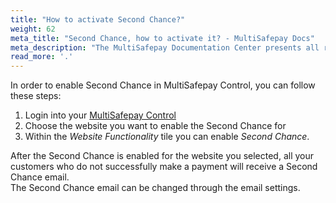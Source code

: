 ```yaml
---
title: "How to activate Second Chance?"
weight: 62
meta_title: "Second Chance, how to activate it? - MultiSafepay Docs"
meta_description: "The MultiSafepay Documentation Center presents all relevant information about our Plugins and API. You can also find support pages for payment methods, tools and general questions as well as the contact details of our Support and Integration Teams."
read_more: '.'
---
```


In order to enable Second Chance in MultiSafepay Control, you can follow these steps:

1. Login into your [MultiSafepay Control](https://merchant.multisafepay.com)
2. Choose the website you want to enable the Second Chance for
3. Within the _Website Functionality_ tile you can enable _Second Chance_.

After the Second Chance is enabled for the website you selected, all your customers who do not successfully make a payment will receive a Second Chance email.  
The Second Chance email can be changed through the email settings.
